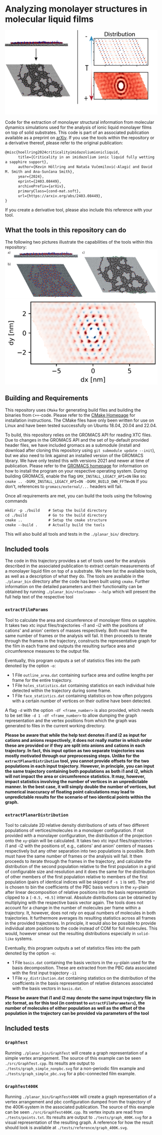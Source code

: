 # Analyzing monolayer structures in molecular liquid films

![Analyzing monolayer structures in molecular liquid films](./_images/graphical_abstract_monolayer.png "Analyzing monolayer structures in molecular liquid films")

Code for the extraction of monolayer structural information from molecular dynamics simulations used for the analysis of ionic liquid monolayer films on top of solid substrates.
This code is part of an associated publication available as a preprint on [arXiv](https://arxiv.org/abs/2403.08449). 
If you use the tools within the repository or a derivative thereof, please refer to the original publication:

```
@misc{hoellring2024criticalityimidazoliumionicliquid,
      title={Criticality in an imidazolium ionic liquid fully wetting a sapphire support}, 
      author={Kevin Höllring and Nataša Vučemilović-Alagić and David M. Smith and Ana-Sunčana Smith},
      year={2024},
      eprint={2403.08449},
      archivePrefix={arXiv},
      primaryClass={cond-mat.soft},
      url={https://arxiv.org/abs/2403.08449}, 
}
```
If you create a derivative tool, please also include this reference with your tool.

## What the tools in this repository can do

The following two pictures illustrate the capabilities of the tools within this repository:
![A graph representation of a monolayer generated by the tools in this repository](./_images/400K_system_illustration.png "A graph representation of a monolayer generated by the tools in this repository")
![A planar spatial distribution of ions in a monolayer generated by the tools in this repository](./_images/300K_xy_distribution.png "A planar spatial distribution of ions in a monolayer generated by the tools in this repository")

## Building and Requirements

This repository uses `CMake` for generating build files and building the binaries from `C++`-code. 
Please refer to the [CMake Homepage](https://cmake.org/) for installation instructions. 
The CMake files have only been written for use on Linux and have been tested successfully on Ubuntu 18.04, 20.04 and 22.04. 

To build, this repository relies on the GROMACS API for reading XTC files. 
Due to changes in the GROMACS API and the set of by-default provided header files, we have included gromacs as a submodule (install and download after cloning this repository using  `git submodule update --init`), but we also need to link against an installed version of the GROMACS library. 
We have only tested this with versions 2021 and newer at time of publication.
Please refer to the [GROMACS homepage](https://www.gromacs.org/) for information on how to install the program on your respective operating system.
During building GROMACS, enable the flag `GMX_INSTALL_LEGACY_API=ON` like so:
```cmake .. -DGMX_INSTALL_LEGACY_API=ON -DGMX_BUILD_OWN_FFTW=ON```
If you don't, references to `gromacs/external/...` headers will fail.

Once all requirements are met, you can build the tools using the following commands
```
mkdir -p ./build    # Setup the build directory
cd ./build          # Go to the build directory
cmake ..            # Setup the cmake structure
cmake --build .     # Actually build the tools
```
This will also build all tools and tests in the `./planar_bin/` directory.

## Included tools

The code in this trajectory provides a set of tools used for the analysis described in the associated publication to extract certain measurements of a monolayer liquid film on top of a substrate. 
We here list the available tools, as well as a description of what they do. 
The tools are available in the `./planar_bin` directory after the code has been built using `cmake`. 
Further information on the detailed parameters and their functionality can be obtained by running
```./planar_bin/<toolname> --help```
which will present the full help text of the respective tool

### `extractFilmParams`

Tool to calculate the area and cicumference of monolayer films on sapphire. It takes two xtc input files/trajectories -i1 and -i2 with the positions of cations' and anion' centers of masses respectively. Both must have the same number of frames or the analysis will fail.
It then proceeds to iterate through the frames in the trajectory, constructs the representative graph for the film in each frame and outputs the resulting surface area and circumference measures to the output file.

Eventually, this program outputs a set of statistics files into the path denoted by the option `-o`: 
- 1 File `outline_area.dat` containing surface area and outline lengths per frame for the entire trajectory.
- 1 File `holes_statistics.dat` containing statistics on each individual hole detected within the trajectory during some frame.
- 1 File `face_statistics.dat` containing statistics on how often polygons with a certain number of vertices on their outline have been detected.


A flag `-d` with the option `-df <frame_number>` is also provided, which needs to be set like `-d 1 -df <frame_number>` to allow dumping the graph representation and the vertex positions from which the graph was generated to files in the current working directory.

**Please be aware that while the help text denotes i1 and i2 as input for cations and anions respectively, it does not really matter in which order these are provided or if they are split into anions and cations in each trajectory.
In fact, this input option as two separate trajectories was mostly motivated through our preprocessing steps.
Unlike for the `extractPlanarDistribution` tool, you cannot provide offsets for the two populations in each input trajectory. However, in principle, you can input the same trajectory containing both populations as both i1 and i2, which will not impact the area or circumference statistics. It may, however, impact statistics involving the number of vertices in an unpredictable manner. 
In the best case, it will simply double the number of vertices, but numerical inaccuracy of floating point calculations may lead to unpredictable results for the scenario of two identical points within the graph.**

### `extractPlanarDistribution`

Tool to calculate 2D relative density distributions of sets of two different populations of vertices/molecules in a monolayer configuration. 
If not provided with a monolayer configuration, the distribution of the projection onto the `xy`-plain will be calculated. 
It takes two xtc input files/trajectories -i1 and -i2 with the positions of, e.g., cations' and anion' centers of masses respectively but any other separation into two populations is possible. 
Both must have the same number of frames or the analysis will fail.
It then proceeds to iterate through the frames in the trajectory, and calculate the distribution of the second population relative to the first population in a grid of configurable size and resolution and it does the same for the distribution of other members of the first population relative to members of the first population (pairs of identical indices will be skipped if  `-s 1` is set). 
The grid is chosen to bin the coefficients of the PBC basis vectors in the `xy`-plain after linear decomposition of relative positions into the basis representation clipped to a `[-0.5, +0.5]` interval. Absolute distributions can be obtained by multiplying with the respective basis vector again.
The tools does not account for a change in the number of molecules per frame within a trajectory. It, however, does not rely on equal numbers of molecules in both trajectories. 
It furthermore averages its resulting statistics across all frames in the provided trajectories.
In principle, it would also be possible to provide individual atom positions to the code instead of COM for full molecules.
This would, however smear out the resulting distributions especially in `solid-like` systems.

Eventually, this program outputs a set of statistics files into the path denoted by the option `-o`: 
- 1 File `basis.dat` containing the basis vectors in the `xy`-plain used for the basis decomposition. These are extracted from the PBC data associated with the first input trajectory `-i1`
- 1 File `xy_distribution.dat` containing statistics on the distribution of the coeffcients in the basis representation of relative distances associated with the basis vectors in `basis.dat`. 


**Please be aware that i1 and i2 may denote the same input trajectory file in xtc format, as for this tool (in contrast to `extractFilmParameters`), the number of molecules of either population as well as the offset of the population in the trajectory can be provided via parameters of the tool**


## Included tests

### `GraphTest`

Running `./planar_bin/GraphTest` will create a graph representation of a simple vertex arrangement.
The source of this example can be seen `./src/GraphTest.cpp`.
Its results are output to `./tests/graph_simple_nonpbc.svg` for a non-periodic film example and `./tests/graph_simple_pbc.svg` for a pbc-connected film example.


### `GraphTest400K`

Running `./planar_bin/GraphTest400K` will create a graph representation of a vertex arrangement and pbc configuration dumped from the trajectory of the 400K-system in the associated publication.
The source of this example can be seen `./src/GraphTest400K.cpp`.
Its vertex inputs are read from `./tests/points.txt`.
Its results are output to `./tests/graph_400K.svg` for a visual representation of the resulting graph.
A reference for how the result should look is available at `./tests/reference/graph_400K.svg`. 

